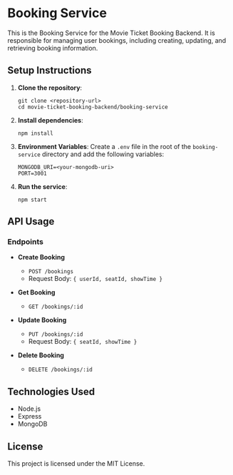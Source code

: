 # Booking Service

This is the Booking Service for the Movie Ticket Booking Backend. It is responsible for managing user bookings, including creating, updating, and retrieving booking information.

## Setup Instructions

1. **Clone the repository**:
   ```
   git clone <repository-url>
   cd movie-ticket-booking-backend/booking-service
   ```

2. **Install dependencies**:
   ```
   npm install
   ```

3. **Environment Variables**:
   Create a `.env` file in the root of the `booking-service` directory and add the following variables:
   ```
   MONGODB_URI=<your-mongodb-uri>
   PORT=3001
   ```

4. **Run the service**:
   ```
   npm start
   ```

## API Usage

### Endpoints

- **Create Booking**
  - `POST /bookings`
  - Request Body: `{ userId, seatId, showTime }`
  
- **Get Booking**
  - `GET /bookings/:id`
  
- **Update Booking**
  - `PUT /bookings/:id`
  - Request Body: `{ seatId, showTime }`
  
- **Delete Booking**
  - `DELETE /bookings/:id`

## Technologies Used

- Node.js
- Express
- MongoDB

## License

This project is licensed under the MIT License.